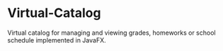 # Virtual-Catalog
Virtual catalog for managing and viewing grades, homeworks or school schedule implemented in JavaFX.
